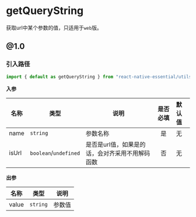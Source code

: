 # getQueryString  

获取url中某个参数的值，只适用于`web`版。  

## @1.0  

### 引入路径  

```js
import { default as getQueryString } from "react-native-essential/utils/getQueryString/@1.0";
```  

**入参**  

| 名称 | 类型 | 说明 | 是否必填 | 默认值 |  
| - | - | - | :-: | :- |   
| name | `string` | 参数名称 | 是 | 无 |   
| isUrl | `boolean`/`undefined` | 是否是url值，如果是的话，会对齐采用不用解码函数 | 否 | 无 |   

**出参**  

| 名称 | 类型 | 说明 | 
| - | - | - | 
| value | `string` | 参数值 |  